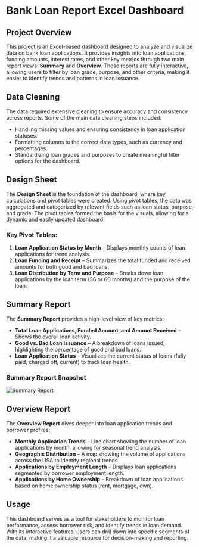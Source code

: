 # Bank Loan Report Excel Dashboard

## Project Overview
This project is an Excel-based dashboard designed to analyze and visualize data on bank loan applications. It provides insights into loan applications, funding amounts, interest rates, and other key metrics through two main report views: **Summary** and **Overview**. These reports are fully interactive, allowing users to filter by loan grade, purpose, and other criteria, making it easier to identify trends and patterns in loan issuance.

## Data Cleaning
The data required extensive cleaning to ensure accuracy and consistency across reports. Some of the main data cleaning steps included:
- Handling missing values and ensuring consistency in loan application statuses.
- Formatting columns to the correct data types, such as currency and percentages.
- Standardizing loan grades and purposes to create meaningful filter options for the dashboard.

## Design Sheet
The **Design Sheet** is the foundation of the dashboard, where key calculations and pivot tables were created. Using pivot tables, the data was aggregated and categorized by relevant fields such as loan status, purpose, and grade. The pivot tables formed the basis for the visuals, allowing for a dynamic and easily updated dashboard.

### Key Pivot Tables:
1. **Loan Application Status by Month** – Displays monthly counts of loan applications for trend analysis.
2. **Loan Funding and Receipt** – Summarizes the total funded and received amounts for both good and bad loans.
3. **Loan Distribution by Term and Purpose** – Breaks down loan applications by the loan term (36 or 60 months) and the purpose of the loan.

## Summary Report
The **Summary Report** provides a high-level view of key metrics:
- **Total Loan Applications, Funded Amount, and Amount Received** – Shows the overall loan activity.
- **Good vs. Bad Loan Issuance** – A breakdown of loans issued, highlighting the percentage of good and bad loans.
- **Loan Application Status** – Visualizes the current status of loans (fully paid, charged off, current) to track loan health.

### Summary Report Snapshot
![Summary Report](path/to/summary_report_image.png)

## Overview Report
The **Overview Report** dives deeper into loan application trends and borrower profiles:
- **Monthly Application Trends** – Line chart showing the number of loan applications by month, allowing for seasonal trend analysis.
- **Geographic Distribution** – A map showing the volume of applications across the USA to identify regional trends.
- **Applications by Employment Length** – Displays loan applications segmented by borrower employment length.
- **Applications by Home Ownership** – Breakdown of loan applications based on home ownership status (rent, mortgage, own).

## Usage
This dashboard serves as a tool for stakeholders to monitor loan performance, assess borrower risk, and identify trends in loan demand. With its interactive features, users can drill down into specific segments of the data, making it a valuable resource for decision-making and reporting.
